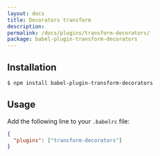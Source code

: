 ```yaml
---
layout: docs
title: Decorators transform
description:
permalink: /docs/plugins/transform-decorators/
package: babel-plugin-transform-decorators
---
```


## Installation

```sh
$ npm install babel-plugin-transform-decorators
```

## Usage

Add the following line to your `.babelrc` file:

```json
{
  "plugins": ["transform-decorators"]
}
```
